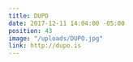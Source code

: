 ```yaml
---
title: DUPO
date: 2017-12-11 14:04:00 -05:00
position: 43
image: "/uploads/DUPO.jpg"
link: http://dupo.is
---
```


